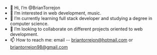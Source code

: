 - 👋 Hi, I’m @BrianTorrejon
- 👀 I’m interested in web development, music.
- 🌱 I’m currently learning full stack developer and studying a degree in computer science.
- 💞️ I’m looking to collaborate on different projects oriented to web development.
- 📫 How to reach me: email -- briantorrejon@hotmail.com or briantorrejon98@gmail.com

<!---
BrianTorrejon/BrianTorrejon is a ✨ special ✨ repository because its `README.md` (this file) appears on your GitHub profile.
You can click the Preview link to take a look at your changes.
--->
